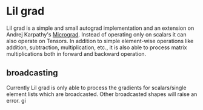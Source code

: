 # Lil grad

Lil grad is a simple and small autograd implementation and an extension on Andrej Karpathy's [Micrograd](https://github.com/karpathy/micrograd). Instead of operating only on scalars it can also operate on Tensors. In addition to simple element-wise operations like addition, subtraction, multiplication, etc., it is also able to process matrix multiplications both in forward and backward operation.

## broadcasting

Currently Lil grad is only able to process the gradients for scalars/single element lists which are broadcasted. Other broadcasted shapes will raise an error.
gi